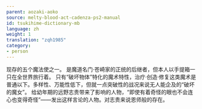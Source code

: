 ```yaml
---
parent: aozaki-aoko
source: melty-blood-act-cadenza-ps2-manual
id: tsukihime-dictionary-mb
language: zh
weight: 1
translation: "zqh1985"
category:
- person
---
```


现存的五个魔法使之一。
是魔道名门·苍崎家的正统的后继者，但本人以手提箱一只在全世界旅行着。
只有“破坏物体”特化的魔术特性，治疗·创造·修复这类魔术是普通以下。多样性、万能性低下，但就一点突破性的战况来说无人能企及的“破坏的魔女”。
给幼年期的远野志贵带来了影响的人物，“即使有着奇怪的眼也不会连心也变得奇怪”——发出这样言论的人物。对志贵来说恩师般的存在。
